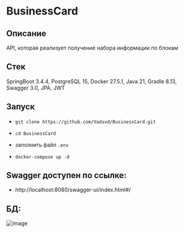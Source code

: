 # BusinessCard

## Описание 
API, которая реализует получение набора информации по блокам

## Стек 
SpringBoot 3.4.4, PostgreSQL 15, Docker 27.5.1, Java 21, Gradle 8.13, Swagger 3.0, JPA, JWT

## Запуск
*     git clone https://github.com/Vadsxd/BusinessCard.git
*     cd BusinessCard
* заполнить файл `.env`
*     docker-compose up -d

## Swagger доступен по ссылке:
* http://localhost:8080/swagger-ui/index.html#/

## БД:
![image](https://github.com/user-attachments/assets/b04d3567-0af0-4040-8e3f-b9d30cfe947f)
